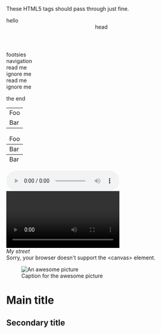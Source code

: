 These HTML5 tags should pass through just fine.

<section>hello</section>
<header>head</header>
<footer>footsies</footer>
<nav>navigation</nav>
<article>read me</article>
<aside>ignore me</aside>
<article>read
me</article>
<aside>
ignore me
</aside>

the end

<table class="test">
    <tr>
        <td>Foo</td>
    </tr>
    <tr>
        <td>Bar</td>
    </tr>
</table>

<table class="test">
    <thead>
        <tr>
            <td>Foo</td>
        </tr>
    </thead>
    <tr>
        <td>Bar</td>
    </tr>
    <tfoot>
        <tr>
            <td>Bar</td>
        </tr>
    </tfoot>
</table>

<audio class="podcastplayer" controls>
    <source src="foobar.mp3" type="audio/mp3" preload="none"></source>
    <source src="foobar.off" type="audio/ogg" preload="none"></source>
</audio>

<video src="foo.ogg">
    <track kind="subtitles" src="foo.en.vtt" srclang="en" label="English">
    <track kind="subtitles" src="foo.sv.vtt" srclang="sv" label="Svenska">
</video>

<address>My street</address>

<canvas id="canvas" width="300" height="300">
    Sorry, your browser doesn't support the &lt;canvas&gt; element.
</canvas>

<figure>
    <img src="mypic.png" alt="An awesome picture">
    <figcaption>Caption for the awesome picture</figcaption>
</figure>

<hgroup>
  <h1>Main title</h1>
  <h2>Secondary title</h2>
</hgroup>

<output name="result"></output>
